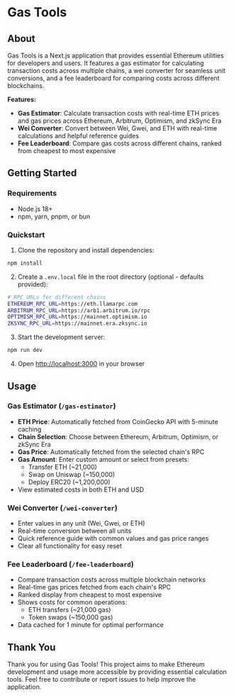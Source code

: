 # Gas Tools

## About

Gas Tools is a Next.js application that provides essential Ethereum utilities for developers and users. It features a gas estimator for calculating transaction costs across multiple chains, a wei converter for seamless unit conversions, and a fee leaderboard for comparing costs across different blockchains.

**Features:**
- **Gas Estimator**: Calculate transaction costs with real-time ETH prices and gas prices across Ethereum, Arbitrum, Optimism, and zkSync Era
- **Wei Converter**: Convert between Wei, Gwei, and ETH with real-time calculations and helpful reference guides
- **Fee Leaderboard**: Compare gas costs across different chains, ranked from cheapest to most expensive

## Getting Started

### Requirements

- Node.js 18+ 
- npm, yarn, pnpm, or bun

### Quickstart

1. Clone the repository and install dependencies:
```bash
npm install
```

2. Create a `.env.local` file in the root directory (optional - defaults provided):
```bash
# RPC URLs for different chains
ETHEREUM_RPC_URL=https://eth.llamarpc.com
ARBITRUM_RPC_URL=https://arb1.arbitrum.io/rpc
OPTIMISM_RPC_URL=https://mainnet.optimism.io
ZKSYNC_RPC_URL=https://mainnet.era.zksync.io
```

3. Start the development server:
```bash
npm run dev
```

4. Open [http://localhost:3000](http://localhost:3000) in your browser

## Usage

### Gas Estimator (`/gas-estimator`)
- **ETH Price**: Automatically fetched from CoinGecko API with 5-minute caching
- **Chain Selection**: Choose between Ethereum, Arbitrum, Optimism, or zkSync Era
- **Gas Price**: Automatically fetched from the selected chain's RPC
- **Gas Amount**: Enter custom amount or select from presets:
  - Transfer ETH (~21,000)
  - Swap on Uniswap (~150,000)
  - Deploy ERC20 (~1,200,000)
- View estimated costs in both ETH and USD

### Wei Converter (`/wei-converter`)
- Enter values in any unit (Wei, Gwei, or ETH)
- Real-time conversion between all units
- Quick reference guide with common values and gas price ranges
- Clear all functionality for easy reset

### Fee Leaderboard (`/fee-leaderboard`)
- Compare transaction costs across multiple blockchain networks
- Real-time gas prices fetched from each chain's RPC
- Ranked display from cheapest to most expensive
- Shows costs for common operations:
  - ETH transfers (~21,000 gas)
  - Token swaps (~150,000 gas)
- Data cached for 1 minute for optimal performance

## Thank You

Thank you for using Gas Tools! This project aims to make Ethereum development and usage more accessible by providing essential calculation tools. Feel free to contribute or report issues to help improve the application.

